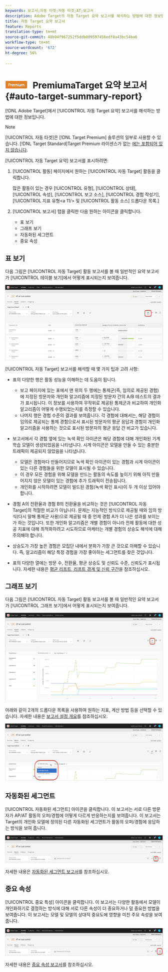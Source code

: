 ```yaml
---
keywords: 보고서;자동 타겟;자동 타겟;AT;보고서
description: Adobe Target의 자동 Target 요약 보고서를 해석하는 방법에 대한 정보입니다.
title: 자동 Target 요약 보고서
feature: Reports
translation-type: tm+mt
source-git-commit: 48b94f967252f5ddb009597456edf0a43bc54ba6
workflow-type: tm+mt
source-wordcount: '672'
ht-degree: 56%

---
```



# ![](/help/assets/premium.png) PremiumaTarget 요약 보고서{#auto-target-summary-report}

[!DNL Adobe Target]에서 [!UICONTROL 자동 Target 요약] 보고서를 해석하는 방법에 대한 정보입니다.

>[!NOTE]
>
>[!UICONTROL 자동 타겟]은 [!DNL Target Premium] 솔루션의 일부로 사용할 수 있습니다. [!DNL Target Standard]Target Premium 라이센스가 없는 [에는 포함되어 있지 않습니다](/help/c-intro/intro.md#premium).

[!UICONTROL 자동 Target 요약] 보고서를 표시하려면:

1. [!UICONTROL 활동] 페이지에서 원하는 [!UICONTROL 자동 Target] 활동을 클릭합니다.

   많은 활동이 있는 경우 [!UICONTROL 유형], [!UICONTROL 상태], [!UICONTROL 속성], [!UICONTROL 보고 소스], [!UICONTROL 경험 작성기], [!UICONTROL 지표 유형&lt;a 11/> 및 [!UICONTROL 활동 소스] 드롭다운 목록.]

1. [!UICONTROL 보고서] 탭을 클릭한 다음 원하는 아이콘을 클릭합니다.

   * 표 보기
   * 그래프 보기
   * 자동화된 세그먼트
   * 중요 속성

## 표 보기

다음 그림은 [!UICONTROL 자동 Target] 활동 보고서를 볼 때 일반적인 요약 보고서가 [!UICONTROL 테이블 보기]에서 어떻게 표시되는지 보여줍니다.

![자동 Target 테이블 보기 보고서](/help/c-reports/assets/at-table-view.png)

[!UICONTROL 자동 Target] 보고서를 해석할 때 몇 가지 팁과 고려 사항:

* 표의 다양한 행은 활동 성능을 이해하는 데 도움이 됩니다.

   * 보고 페이지에 있는 표에서 맨 위의 두 행에는 통제군(즉, 임의로 제공된 경험)에 지정된 방문자와 개인화 알고리즘에 지정된 방문자 간의 A/B 테스트의 결과가 표시됩니다. 이 정보를 사용하여 무작위로 제공된 통제군과 비교하여 개인화 알고리즘이 어떻게 수행되었는지를 측정할 수 있습니다.
   * 나머지 행은 경험 수준의 결과를 보여줍니다. 각 경험에 대해서는, 해당 경험이 임의로 제공되는 통제 경험으로서 표시된 방문자의 평균 응답과 경험이 개인화 알고리즘을 사용하는 것으로 표시된 방문자의 평균 응답 간 비교가 있습니다.

* 보고서에서 각 경험 옆에 있는 녹색 확인 아이콘은 해당 경험에 대해 개인화된 기계 학습 모델이 생성되었음을 나타냅니다. 시계 아이콘은 모델을 만들 수 있는 충분한 트래픽이 제공되지 않았음을 나타냅니다.

   * 모델은 경험마다 만들어지므로 녹색 확인 아이콘이 있는 경험과 시계 아이콘이 있는 다른 경험들을 위한 모델이 표시될 수 있습니다.
   * 이 경우 모든 경험을 위해 모델을 만드는 활동의 속도를 높이기 위해 아직 만들어지지 않은 모델이 있는 경험에 추가 트래픽이 전송됩니다.
   * 개인화를 시작하려면 모델이 빌드된 경험(녹색 확인 표시)이 두 개 이상 있어야 합니다.

* 경험 A의 전환율과 경험 B의 전환율을 비교하는 것은 [!UICONTROL 자동 Target]의 적절한 비교가 아닙니다. 문제는 지능적인 방식으로 제공될 때와 임의 방식(다시 말해 통제군 사용)으로 제공될 때 중 언제 경험 A가 더 나은 성과를 보이는가 하는 것입니다. 또한 개인화 알고리즘은 개별 경험이 아니라 전체 활동에 대한 성공 지표에 대해 최적화하려고 시도하므로 마케터는 개별 경험의 상승도 해석에 대해 주의해야 합니다.
* 상승도가 가장 높은 경험은 모집단 내에서 분화가 가장 큰 것으로 이해할 수 있습니다. 즉, 알고리즘이 해당 특정 경험을 가장 좋아하는 세그먼트를 찾은 것입니다.
* 표의 다양한 열에는 방문 수, 전환율, 평균 상승도 및 신뢰도 수준, 신뢰도가 표시됩니다. 자세한 내용은 [평균 리프트, 리프트 경계 및 신뢰 구간](/help/c-reports/c-report-settings/average-lift-bounds-and-confidence-interval.md)을 참조하십시오.

## 그래프 보기

다음 그림은 [!UICONTROL 자동 Target] 활동 보고서를 볼 때 일반적인 요약 보고서가 [!UICONTROL 그래프 보기]에서 어떻게 표시되는지 보여줍니다.

![자동 Target 그래프 보기 보고서](/help/c-reports/assets/at-graph-view.png)

아래와 같이 2개의 드롭다운 목록을 사용하여 원하는 지표, 계산 방법 등을 선택할 수 있습니다. 자세한 내용은 [보고서 설정 개요](/help/c-reports/c-report-settings/report-settings.md)를 참조하십시오.

![자동 Target 그래프 보기 보고서](/help/c-reports/assets/at-graph-view-2.png)

## 자동화된 세그먼트

[!UICONTROL 자동화된 세그먼트] 아이콘을 클릭합니다. 이 보고서는 서로 다른 방문자가 AP/AT 활동의 오퍼/경험에 어떻게 다르게 반응하는지를 보여줍니다. 이 보고서는 Target의 개인화 모델에 정의된 다른 자동화된 세그먼트가 활동의 오퍼/경험에 응답하는 방식을 보여 줍니다.

![자동화된 세그먼트 아이콘](/help/c-reports/assets/icon-automated-sements.png)

자세한 내용은 [자동화된 세그먼트 보고서](/help/c-reports/c-personalization-insights-reports/automated-segments-report.md)를 참조하십시오.

## 중요 속성

[!UICONTROL 중요 특성] 아이콘을 클릭합니다. 이 보고서는 다양한 활동에서 모델이 개인화하기로 결정하는 방식에 대해 서로 다른 속성이 더 중요하거나 덜 중요한 방법을 보여줍니다. 이 보고서는 모델 및 모델의 상대적 중요도에 영향을 미친 주요 속성을 보여 줍니다.

![중요 속성 아이콘](/help/c-reports/assets/icon-important-attributes.png)

자세한 내용은 [중요 속성 보고서](/help/c-reports/c-personalization-insights-reports/important-attributes-report.md)를 참조하십시오.
